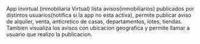 App invirtual (inmobiliaria Virtual) lista avisos(inmobiliarios) publicados por distintos usuarios(notifica si la app no esta activa), permite publicar aviso de alquiler, venta, anticretico de casas, departamentos, lotes, tiendas.
Tambien visualiza los avisos con ubicacion geografica y permite llamar a usuario que realizo la publicacion.